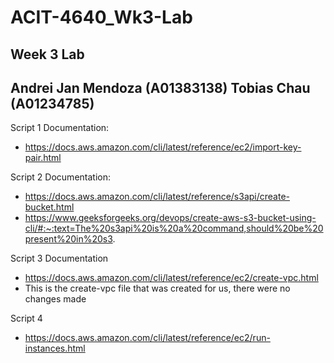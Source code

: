 # ACIT-4640_Wk3-Lab
Week 3 Lab
---
Andrei Jan Mendoza (A01383138)
Tobias Chau (A01234785)
---

Script 1 Documentation: 
- https://docs.aws.amazon.com/cli/latest/reference/ec2/import-key-pair.html


Script 2 Documentation: 
- https://docs.aws.amazon.com/cli/latest/reference/s3api/create-bucket.html
- https://www.geeksforgeeks.org/devops/create-aws-s3-bucket-using-cli/#:~:text=The%20s3api%20is%20a%20command,should%20be%20present%20in%20s3.

Script 3 Documentation
- https://docs.aws.amazon.com/cli/latest/reference/ec2/create-vpc.html
- This is the create-vpc file that was created for us, there were no changes made

Script 4
- https://docs.aws.amazon.com/cli/latest/reference/ec2/run-instances.html
